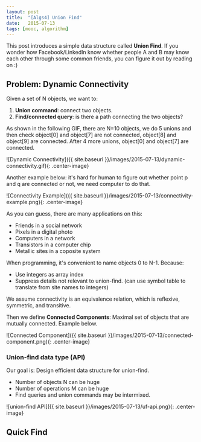 ```yaml
---
layout: post
title:  "[Algs4] Union Find"
date:   2015-07-13 
tags: [mooc, algorithm]
---
```

This post introduces a simple data structure called **Union Find**. If you wonder how Facebook/LinkedIn know whether people A and B may know each other through some common friends, you can figure it out by reading on :)

## Problem: Dynamic Connectivity
Given a set of N objects, we want to:  
1. **Union command**: connect two objects.  
2. **Find/connected query**: is there a path connecting the two objects?

As shown in the following GIF, there are N=10 objects, we do 5 unions and then check object[0] and object[7] are not connected, object[8] and object[9] are connected. After 4 more unions, object[0] and object[7] are connected.

![Dynamic Connectivity]({{ site.baseurl }}/images/2015-07-13/dynamic-connectivity.gif){: .center-image}

Another example below: it's hard for human to figure out whether point p and q are connected or not, we need computer to do that.

![Connectivity Example]({{ site.baseurl }}/images/2015-07-13/connectivity-example.png){: .center-image}

As you can guess, there are many applications on this:  
* Friends in a social network  
* Pixels in a digital photo  
* Computers in a network  
* Transistors in a computer chip  
* Metallic sites in a coposite system  

When programming, it's convenient to name objects 0 to N-1. Because:
* Use integers as array index
* Suppress details not relevant to union-find. (can use symbol table to translate from site names to integers)

We assume connectivity is an equivalence relation, which is reflexive, symmetric, and transitive.

Then we define **Connected Components**: Maximal set of objects that are mutually connected. Example below.

![Connected Component]({{ site.baseurl }}/images/2015-07-13/connected-component.png){: .center-image}
 
### Union-find data type (API) 
Our goal is: Design efficient data structure for union-find.  
* Number of objects N can be huge
* Number of operations M can be huge
* Find queries and union commands may be intermixed.

![union-find API]({{ site.baseurl }}/images/2015-07-13/uf-api.png){: .center-image}

## Quick Find



